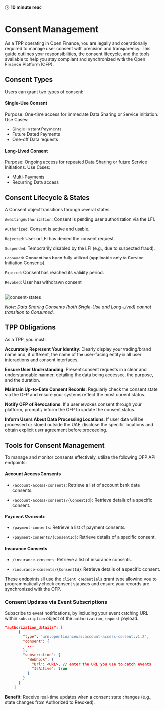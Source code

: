 🕒 **10 minute read**

# Consent Management
As a TPP operating in Open Finance, you are legally and operationally required to manage user consent with precision and transparency. This guide outlines your responsibilities, the consent lifecycle, and the tools available to help you stay compliant and synchronized with the Open Finance Platform (OFP).


## Consent Types
Users can grant two types of consent:

#### Single-Use Consent
Purpose: One-time access for immediate Data Sharing or Service Initiation. Use Cases:

- Single Instant Payments
- Future Dated Payments
- One-off Data requests


#### Long-Lived Consent
Purpose: Ongoing access for repeated Data Sharing or future Service Initiations. Use Cases:

- Multi-Payments
- Recurring Data access


## Consent Lifecycle & States
A Consent object transitions through several states:

`AwaitingAuthorization`: Consent is pending user authorization via the LFI.

`Authorized`: Consent is active and usable.

`Rejected`: User or LFI has denied the consent request.

`Suspended`: Temporarily disabled by the LFI (e.g., due to suspected fraud).

`Consumed`: Consent has been fully utilized (applicable only to Service Initiation Consents).

`Expired`: Consent has reached its validity period.

`Revoked`: User has withdrawn consent.

<br>

<img src="/images/demo/consent-states.png" alt="consent-states" />


*Note: Data Sharing Consents (both Single-Use and Long-Lived) cannot transition to Consumed.*

## TPP Obligations
As a TPP, you must:

**Accurately Represent Your Identity**: Clearly display your trading/brand name and, if different, the name of the user-facing entity in all user interactions and consent interfaces.

**Ensure User Understanding**: Present consent requests in a clear and understandable manner, detailing the data being accessed, the purpose, and the duration.

**Maintain Up-to-Date Consent Records**: Regularly check the consent state via the OFP and ensure your systems reflect the most current status.

**Notify OFP of Revocations**: If a user revokes consent through your platform, promptly inform the OFP to update the consent status.

**Inform Users About Data Processing Locations**: If user data will be processed or stored outside the UAE, disclose the specific locations and obtain explicit user agreement before proceeding.

## Tools for Consent Management
To manage and monitor consents effectively, utilize the following OFP API endpoints:

#### Account Access Consents

- <GET/> `/account-access-consents`: Retrieve a list of account bank data consents.

- <GET/> `/account-access-consents/{ConsentId}`: Retrieve details of a specific consent.

#### Payment Consents

- <GET/> `/payment-consents`: Retrieve a list of payment consents.

- <GET/> `/payment-consents/{ConsentId}`: Retrieve details of a specific consent.

####  Insurance Consents

- <GET/> `/insurance-consents`: Retrieve a list of insurance consents.


- <GET/> `/insurance-consents/{ConsentId}`: Retrieve details of a specific consent.

These endpoints all use the `client_credentials` grant type allowing you to programmatically check consent statuses and ensure your records are synchronized with the OFP.

### Consent Updates via Event Subscriptions
Subscribe to event notifications, by including your event catching URL within `subscription` object of the `authorization_request` payload.

```json
"authorization_details": [
      {
        "type": "urn:openfinanceuae:account-access-consent:v1.2",
        "consent": {
          ...
        },
        "subscription": {
          "Webhook": {
            "Url": <URL>, // enter the URL you use to catch events 
            "IsActive": true
          }
        }
      }
    ]
```

**Benefit**: Receive real-time updates when a consent state changes (e.g., state changes from Authorized to Revoked).